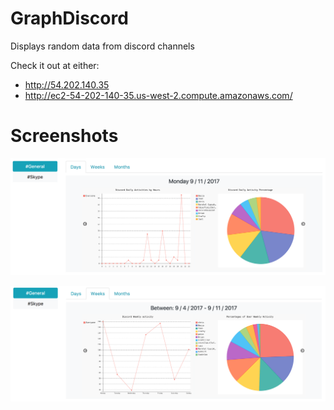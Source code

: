 # GraphDiscord
Displays random data from discord channels

Check it out at either:
- http://54.202.140.35
- http://ec2-54-202-140-35.us-west-2.compute.amazonaws.com/

# Screenshots
![Image 1](https://github.com/vinhvu200/GraphDiscord/raw/master/DemoImages/image_1.png "Image 1")

![Image 2](https://github.com/vinhvu200/GraphDiscord/raw/master/DemoImages/image_2.png "Image 2")
